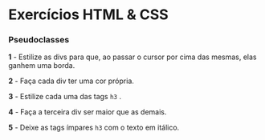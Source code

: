   # Exercícios HTML & CSS
  ### Pseudoclasses


**1** - Estilize as divs para que, ao passar o cursor por cima das mesmas, elas ganhem uma borda.

**2** - Faça cada div ter uma cor própria.

**3** - Estilize cada uma das tags  `h3`  .

**4** - Faça a terceira div ser maior que as demais.

**5** - Deixe as tags ímpares  `h3`  com o texto em itálico.
